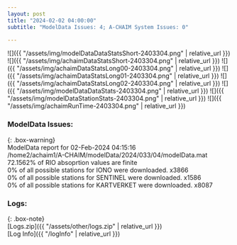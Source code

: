 ```yaml
---
layout: post
title: "2024-02-02 04:00:00"
subtitle: "ModelData Issues: 4; A-CHAIM System Issues: 0"

---
```


![]({{ "/assets/img/modelDataDataStatsShort-2403304.png" | relative_url }})
![]({{ "/assets/img/achaimDataStatsShort-2403304.png" | relative_url }})
![]({{ "/assets/img/achaimDataStatsLong00-2403304.png" | relative_url }})
![]({{ "/assets/img/achaimDataStatsLong01-2403304.png" | relative_url }})
![]({{ "/assets/img/achaimDataStatsLong02-2403304.png" | relative_url }})
![]({{ "/assets/img/modelDataDataStats-2403304.png" | relative_url }})
![]({{ "/assets/img/modelDataStationStats-2403304.png" | relative_url }})
![]({{ "/assets/img/achaimRunTime-2403304.png" | relative_url }})


### ModelData Issues:  
  
{: .box-warning}  
 ModelData report for 02-Feb-2024 04:15:16   
 /home2/achaim1/A-CHAIM/modelData/2024/033/04/modelData.mat   
 72.1562% of RIO absoprtion values are finite   
 0% of all possible stations for IONO were downloaded. x3866   
 0% of all possible stations for SENTINEL were downloaded. x1586   
 0% of all possible stations for KARTVERKET were downloaded. x8087   
  


### Logs:  
  
{: .box-note}  
[Logs.zip]({{ "/assets/other/logs.zip" | relative_url }})  
[Log Info]({{ "/logInfo" | relative_url }})  
